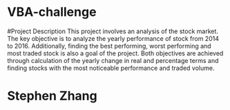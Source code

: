 # VBA-challenge
#Project Description
This project involves an analysis of the stock market. The key objective is to analyze the yearly performance of stock from 2014 to 2016. Additionally, finding the best performing, worst performing and most traded stock is also a goal of the project. Both objectives are achieved through calculation of the yearly change in real and percentage terms and finding stocks with the most noticeable performance and traded volume.
# Stephen Zhang
